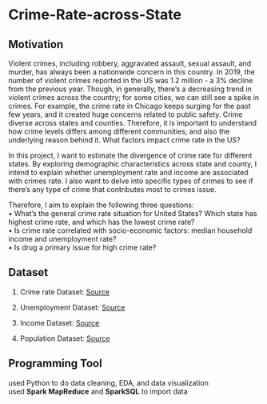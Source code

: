 # Crime-Rate-across-State

## Motivation
Violent crimes, including robbery, aggravated assault, sexual assault, and murder, has always been a nationwide concern in this country. In 2019, the number of violent crimes reported in the US was 1.2 million - a 3% decline from the previous year. Though, in generally, there’s a decreasing trend in violent crimes across the country; for some cities, we can still see a spike in crimes. For example, the crime rate in Chicago keeps surging for the past few years, and it created huge concerns related to public safety. Crime diverse across states and counties. Therefore, it is important to understand how crime levels differs among different communities, and also the underlying reason behind it. What factors impact crime rate in the US?

In this project, I want to estimate the divergence of crime rate for different states. By exploring demographic characteristics across state and county, I intend to explain whether unemployment rate and income are associated with crimes rate. I also want to delve into specific types of crimes to see if there’s any type of crime that contributes most to crimes issue.

Therefore, I aim to explain the following three questions:  
• What’s the general crime rate situation for United States? Which state has highest crime rate, and which has the lowest crime rate?   
• Is crime rate correlated with socio-economic factors: median household income and unemployment rate?   
• Is drug a primary issue for high crime rate?   


## Dataset
1. Crime rate Dataset: 
[Source](https://www.icpsr.umich.edu/web/NACJD/series/57?start=0&SERIESQ=57&ARCHIVE=NACJD&PUBLISH_STATUS=PUBLISHED&sort=DATEUPDATED%20desc&rows=50)


2. Unemployment Dataset: 
[Source](https://www.ers.usda.gov/data-products/county-level-data-sets/download-data/)


3. Income Dataset:
[Source](census.gov/data/datasets/2016/demo/saipe/2016-state-and-county.html)

4. Population Dataset: 
[Source](https://www.ers.usda.gov/data-products/county-level-data-sets/download-data/)


## Programming Tool 
used Python to do data cleaning, EDA, and data visualization    
used **Spark MapReduce** and **SparkSQL** to import data


